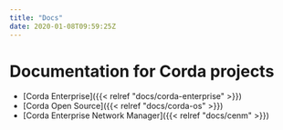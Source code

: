 ```yaml
---
title: "Docs"
date: 2020-01-08T09:59:25Z
---
```


# Documentation for Corda projects

* [Corda Enterprise]({{< relref "docs/corda-enterprise" >}})
* [Corda Open Source]({{< relref "docs/corda-os" >}})
* [Corda Enterprise Network Manager]({{< relref "docs/cenm" >}})
